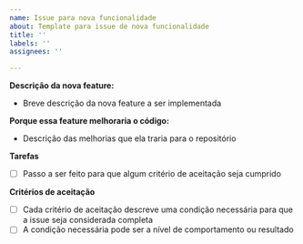```yaml
---
name: Issue para nova funcionalidade
about: Template para issue de nova funcionalidade
title: ''
labels: ''
assignees: ''

---
```


**Descrição da nova feature:**
- Breve descrição da nova feature a ser implementada

**Porque essa feature melhoraria o código:**
- Descrição das melhorias que ela traria para o repositório

**Tarefas**

- [ ] Passo a ser feito para que algum critério de aceitação seja cumprido

**Critérios de aceitação**

- [ ] Cada critério de aceitação descreve uma condição necessária para que a issue seja considerada completa
- [ ] A condição necessária pode ser a nível de comportamento ou resultado
